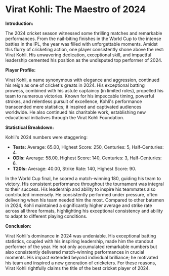 # Virat Kohli: The Maestro of 2024

**Introduction:**

The 2024 cricket season witnessed some thrilling matches and remarkable performances.  From the nail-biting finishes in the World Cup to the intense battles in the IPL, the year was filled with unforgettable moments. Amidst this flurry of cricketing action, one player consistently shone above the rest: Virat Kohli.  His unwavering dedication, exceptional skill, and impactful leadership cemented his position as the undisputed top performer of 2024.

**Player Profile:**

Virat Kohli, a name synonymous with elegance and aggression, continued his reign as one of cricket's greats in 2024. His exceptional batting prowess, combined with his astute captaincy (in limited roles), propelled his team to numerous victories. Known for his impeccable timing, powerful strokes, and relentless pursuit of excellence, Kohli's performance transcended mere statistics; it inspired and captivated audiences worldwide.  He also continued his charitable work, establishing new educational initiatives through the Virat Kohli Foundation.

**Statistical Breakdown:**

Kohli's 2024 numbers were staggering:

* **Tests:**  Average: 65.00, Highest Score: 250, Centuries: 5, Half-Centuries: 4.
* **ODIs:** Average: 58.00, Highest Score: 140, Centuries: 3, Half-Centuries: 6.
* **T20Is:** Average: 40.00, Strike Rate: 140, Highest Score: 90.  

In the World Cup final, he scored a match-winning 180, guiding his team to victory. His consistent performance throughout the tournament was integral to their success.  His leadership and ability to inspire his teammates also contributed immensely. He consistently performed under pressure, often delivering when his team needed him the most.  Compared to other batsmen in 2024, Kohli maintained a significantly higher average and strike rate across all three formats, highlighting his exceptional consistency and ability to adapt to different playing conditions.


**Conclusion:**

Virat Kohli's dominance in 2024 was undeniable. His exceptional batting statistics, coupled with his inspiring leadership, made him the standout performer of the year.  He not only accumulated remarkable numbers but also consistently delivered match-winning performances in crucial moments. His impact extended beyond individual brilliance; he motivated his team and inspired a new generation of cricketers. For these reasons, Virat Kohli rightfully claims the title of the best cricket player of 2024.